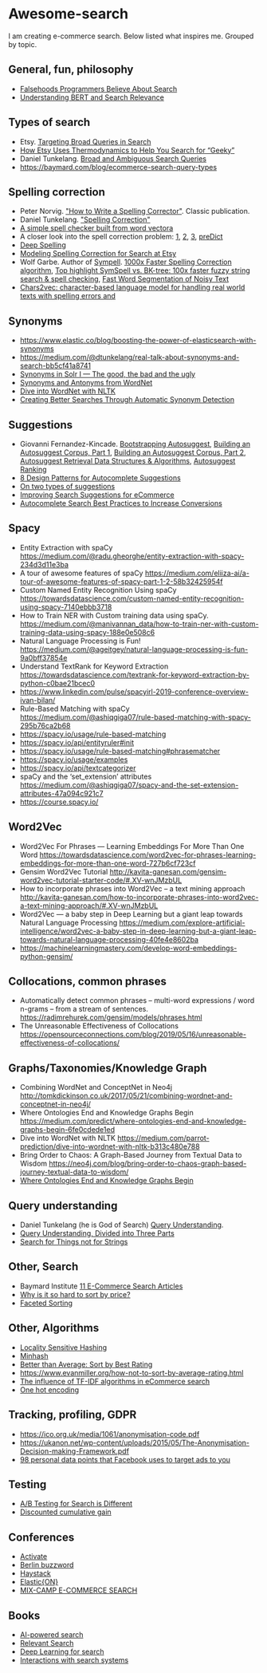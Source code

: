 # Awesome-search

I am creating e-commerce search. Below listed what inspires me. Grouped by topic.

## General, fun, philosophy

* [Falsehoods Programmers Believe About Search](https://opensourceconnections.com/blog/2019/05/29/falsehoods-programmers-believe-about-search/)
* [Understanding BERT and Search Relevance](https://opensourceconnections.com/blog/2019/11/05/understanding-bert-and-search-relevance/)

## Types of search

* Etsy. [Targeting Broad Queries in Search](https://codeascraft.com/2015/07/29/targeting-broad-queries-in-search/)
* [How Etsy Uses Thermodynamics to Help You Search for “Geeky”](https://codeascraft.com/2015/08/31/how-etsy-uses-thermodynamics-to-help-you-search-for-geeky/)
* Daniel Tunkelang.
[Broad and Ambiguous Search Queries](https://medium.com/@dtunkelang/broad-and-ambiguous-search-queries-1bbbe417dcc)
* https://baymard.com/blog/ecommerce-search-query-types


## Spelling correction

* Peter Norvig. ["How to Write a Spelling Corrector"](http://norvig.com/spell-correct.html). Classic publication. 
* Daniel Tunkelang. ["Spelling Correction"](https://queryunderstanding.com/spelling-correction-471f71b19880)
* [A simple spell checker built from word vectora](https://blog.usejournal.com/a-simple-spell-checker-built-from-word-vectors-9f28452b6f26)
* A closer look into the spell correction problem: [1](https://medium.com/@searchhub.io/a-closer-look-into-the-spell-correction-problem-part-1-a6795bbf7112), [2](https://medium.com/@searchhub.io/a-closer-look-into-the-spell-correction-problem-part-2-introducing-predict-8993ecab7226), [3](https://medium.com/@searchhub.io/a-closer-look-into-the-spell-correction-problem-part-3-the-bells-and-whistles-19697a34011b), [preDict](https://github.com/searchhub/preDict)
* [Deep Spelling](https://machinelearnings.co/deep-spelling-9ffef96a24f6)
* [Modeling Spelling Correction for Search at Etsy](https://codeascraft.com/2017/05/01/modeling-spelling-correction-for-search-at-etsy/)
* Wolf Garbe. Author of [Sympell](https://github.com/wolfgarbe/symspell). [1000x Faster Spelling Correction algorithm](https://medium.com/@wolfgarbe/1000x-faster-spelling-correction-algorithm-2012-8701fcd87a5f), [Top highlight SymSpell vs. BK-tree: 100x faster fuzzy string search & spell checking](https://towardsdatascience.com/symspell-vs-bk-tree-100x-faster-fuzzy-string-search-spell-checking-c4f10d80a078), [Fast Word Segmentation of Noisy Text](https://towardsdatascience.com/fast-word-segmentation-for-noisy-text-2c2c41f9e8da)
* [Chars2vec: character-based language model for handling real world texts with spelling errors and](https://hackernoon.com/chars2vec-character-based-language-model-for-handling-real-world-texts-with-spelling-errors-and-a3e4053a147d)

## Synonyms

* https://www.elastic.co/blog/boosting-the-power-of-elasticsearch-with-synonyms
* https://medium.com/@dtunkelang/real-talk-about-synonyms-and-search-bb5cf41a8741
* [Synonyms in Solr I — The good, the bad and the ugly](https://medium.com/empathyco/synonyms-in-solr-i-the-good-the-bad-and-the-ugly-efe8e437a940)
* [Synonyms and Antonyms from WordNet](https://medium.com/@tameremil/synonyms-and-antonyms-from-wordnet-778f6274fb09)
* [Dive into WordNet with NLTK](https://medium.com/parrot-prediction/dive-into-wordnet-with-nltk-b313c480e788)
* [Creating Better Searches Through Automatic Synonym Detection](https://lucidworks.com/post/search-automatic-synonym-detection/)

## Suggestions

* Giovanni Fernandez-Kincade. 
[Bootstrapping Autosuggest](https://medium.com/related-works-inc/bootstrapping-autosuggest-c1ca3edaf1eb), [Building an Autosuggest Corpus, Part 1](https://medium.com/related-works-inc/building-an-autosuggest-corpus-part-1-3acd26056708), [Building an Autosuggest Corpus, Part 2](https://medium.com/related-works-inc/building-an-autosuggest-corpus-nlp-d21b0f25c31b), [Autosuggest Retrieval Data Structures & Algorithms](https://medium.com/related-works-inc/autosuggest-retrieval-data-structures-algorithms-3a902c74ffc8), [Autosuggest Ranking](https://medium.com/related-works-inc/autosuggest-ranking-d8a3242c2837)
* [8 Design Patterns for Autocomplete Suggestions
](https://baymard.com/blog/autocomplete-design)
* [On two types of suggestions](https://web.archive.org/web/20181207194952/https://www.searchblox.com/autosuggest-search-query-based-vs-content-based)
* [Improving Search Suggestions for eCommerce](https://medium.com/empathyco/improving-search-suggestions-for-ecommerce-cb1bc2946021)
* [Autocomplete Search Best Practices to Increase Conversions](https://lucidworks.com/post/autocomplete-search-increase-conversions/)

## Spacy

* Entity Extraction with spaCy https://medium.com/@radu.gheorghe/entity-extraction-with-spacy-234d3d11e3ba
* A tour of awesome features of spaCy https://medium.com/eliiza-ai/a-tour-of-awesome-features-of-spacy-part-1-2-58b32425954f
* Custom Named Entity Recognition Using spaCy https://towardsdatascience.com/custom-named-entity-recognition-using-spacy-7140ebbb3718
* How to Train NER with Custom training data using spaCy. https://medium.com/@manivannan_data/how-to-train-ner-with-custom-training-data-using-spacy-188e0e508c6
* Natural Language Processing is Fun! https://medium.com/@ageitgey/natural-language-processing-is-fun-9a0bff37854e
* Understand TextRank for Keyword Extraction https://towardsdatascience.com/textrank-for-keyword-extraction-by-python-c0bae21bcec0
* https://www.linkedin.com/pulse/spacyirl-2019-conference-overview-ivan-bilan/
* Rule-Based Matching with spaCy https://medium.com/@ashiqgiga07/rule-based-matching-with-spacy-295b76ca2b68
* https://spacy.io/usage/rule-based-matching
* https://spacy.io/api/entityruler#init
* https://spacy.io/usage/rule-based-matching#phrasematcher
* https://spacy.io/usage/examples
* https://spacy.io/api/textcategorizer
* spaCy and the ‘set_extension’ attributes https://medium.com/@ashiqgiga07/spacy-and-the-set-extension-attributes-47a094c921c7
* https://course.spacy.io/

## Word2Vec

* Word2Vec For Phrases — Learning Embeddings For More Than One Word https://towardsdatascience.com/word2vec-for-phrases-learning-embeddings-for-more-than-one-word-727b6cf723cf
* Gensim Word2Vec Tutorial http://kavita-ganesan.com/gensim-word2vec-tutorial-starter-code/#.XV-wnJMzbUL
* How to incorporate phrases into Word2Vec – a text mining approach http://kavita-ganesan.com/how-to-incorporate-phrases-into-word2vec-a-text-mining-approach/#.XV-wnJMzbUL
* Word2Vec — a baby step in Deep Learning but a giant leap towards Natural Language Processing https://medium.com/explore-artificial-intelligence/word2vec-a-baby-step-in-deep-learning-but-a-giant-leap-towards-natural-language-processing-40fe4e8602ba
* https://machinelearningmastery.com/develop-word-embeddings-python-gensim/

## Collocations, common phrases

* Automatically detect common phrases – multi-word expressions / word n-grams – from a stream of sentences. https://radimrehurek.com/gensim/models/phrases.html
* The Unreasonable Effectiveness of Collocations https://opensourceconnections.com/blog/2019/05/16/unreasonable-effectiveness-of-collocations/

## Graphs/Taxonomies/Knowledge Graph

* Combining WordNet and ConceptNet in Neo4j http://tomkdickinson.co.uk/2017/05/21/combining-wordnet-and-conceptnet-in-neo4j/
* Where Ontologies End and Knowledge Graphs Begin https://medium.com/predict/where-ontologies-end-and-knowledge-graphs-begin-6fe0cdede1ed
* Dive into WordNet with NLTK https://medium.com/parrot-prediction/dive-into-wordnet-with-nltk-b313c480e788
* Bring Order to Chaos: A Graph-Based Journey from Textual Data to Wisdom https://neo4j.com/blog/bring-order-to-chaos-graph-based-journey-textual-data-to-wisdom/
* [Where Ontologies End and Knowledge Graphs Begin](https://medium.com/predict/where-ontologies-end-and-knowledge-graphs-begin-6fe0cdede1ed)

## Query understanding

* Daniel Tunkelang (he is God of Search) [Query Understanding](https://queryunderstanding.com/introduction-c98740502103). 
* [Query Understanding, Divided into Three Parts](https://medium.com/@dtunkelang/query-understanding-divided-into-three-parts-d9cbc81a5d09)
* [Search for Things not for Strings](https://medium.com/@searchhub.io/humans-search-for-things-not-for-strings-5dd115d95986)

## Other, Search

* Baymard Institute [11 E-Commerce Search Articles](https://baymard.com/ecommerce-search/articles)
* [Why is it so hard to sort by price?](https://medium.com/@dtunkelang/why-is-it-so-hard-to-sort-by-price-2a5e63899233)
* [Faceted Sorting](https://baymard.com/blog/faceted-sorting)

## Other, Algorithms

* [Locality Sensitive Hashing](https://towardsdatascience.com/understanding-locality-sensitive-hashing-49f6d1f6134)
* [Minhash](http://ekzhu.com/datasketch/minhash.html)
* [Better than Average: Sort by Best Rating](https://www.elastic.co/blog/better-than-average-sort-by-best-rating-with-elasticsearch)
* https://www.evanmiller.org/how-not-to-sort-by-average-rating.html
* [The influence of TF-IDF algorithms in eCommerce search](https://medium.com/empathyco/the-influence-of-tf-idf-algorithms-in-ecommerce-search-e7cb9ab8e662)
* [One hot encoding](https://medium.com/fintechexplained/nlp-text-data-to-numbers-d28d32294d2e)

## Tracking, profiling, GDPR

* https://ico.org.uk/media/1061/anonymisation-code.pdf
* https://ukanon.net/wp-content/uploads/2015/05/The-Anonymisation-Decision-making-Framework.pdf
* [98 personal data points that Facebook uses to target ads to you](https://www.washingtonpost.com/news/the-intersect/wp/2016/08/19/98-personal-data-points-that-facebook-uses-to-target-ads-to-you/)

## Testing

* [A/B Testing for Search is Different](https://medium.com/@dtunkelang/a-b-testing-for-search-is-different-f6b0f6f4d0f5)
* [Discounted cumulative gain](https://en.wikipedia.org/wiki/Discounted_cumulative_gain)

## Conferences

* [Activate](https://www.activate-conf.com/)
* [Berlin buzzword](berlinbuzzwords.de)
* [Haystack](https://haystackconf.com/)
* [Elastic{ON}](https://www.elastic.co/elasticon/)
* [MIX-CAMP E-COMMERCE SEARCH](http://www.mices.co)

## Books

* [AI-powered search](https://www.manning.com/books/ai-powered-search)
* [Relevant Search](https://www.manning.com/books/relevant-search)
* [Deep Learning for search](https://www.manning.com/books/deep-learning-for-search)
* [Interactions with search systems](https://www.cambridge.org/core/books/interactions-with-search-systems/5B3CF5920355A8B09088F2C409FFABDC)


